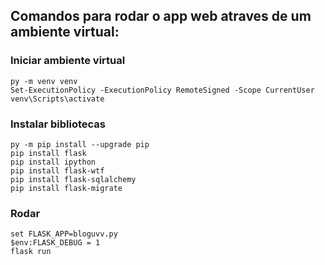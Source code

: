 ## Comandos para rodar o app web atraves de um ambiente virtual:


### Iniciar ambiente virtual
```
py -m venv venv
Set-ExecutionPolicy -ExecutionPolicy RemoteSigned -Scope CurrentUser
venv\Scripts\activate
```

### Instalar bibliotecas
```
py -m pip install --upgrade pip
pip install flask
pip install ipython
pip install flask-wtf
pip install flask-sqlalchemy
pip install flask-migrate
```
### Rodar
```
set FLASK_APP=bloguvv.py
$env:FLASK_DEBUG = 1
flask run
```

